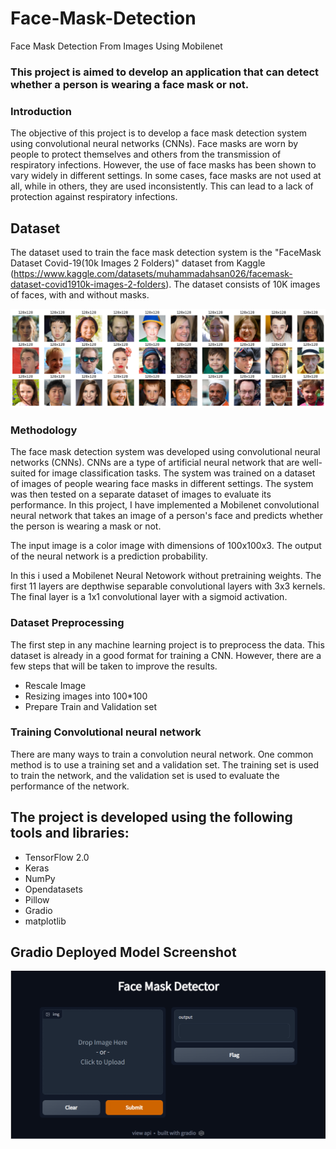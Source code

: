 # Face-Mask-Detection
 Face Mask Detection From Images Using Mobilenet
 
### This project is aimed to develop an application that can detect whether a person is wearing a face mask or not. 

### Introduction
The objective of this project is to develop a face mask detection system using convolutional neural networks (CNNs). Face masks are worn by people to protect themselves and others from the transmission of respiratory infections. However, the use of face masks has been shown to vary widely in different settings. In some cases, face masks are not used at all, while in others, they are used inconsistently. This can lead to a lack of protection against respiratory infections.
 
## Dataset

The dataset used to train the face mask detection system is the "FaceMask Dataset Covid-19(10k Images 2 Folders)" dataset from Kaggle (https://www.kaggle.com/datasets/muhammadahsan026/facemask-dataset-covid1910k-images-2-folders). The dataset consists of 10K images of faces, with and without masks.

<img src="img/Img-grid.png">

### Methodology

The face mask detection system was developed using convolutional neural networks (CNNs). CNNs are a type of artificial neural network that are well-suited for image classification tasks. The system was trained on a dataset of images of people wearing face masks in different settings. The system was then tested on a separate dataset of images to evaluate its performance.
In this project, I have implemented a Mobilenet convolutional neural network that takes an image of a person's face and predicts whether the person is wearing a mask or not. 

The input image is a color image with dimensions of 100x100x3. The output of the neural network is a  prediction probability.

In this i used a Mobilenet Neural Netowork without pretraining weights. The first 11 layers are depthwise separable convolutional layers with 3x3 kernels. The final layer is a 1x1 convolutional layer with a sigmoid activation. 

### Dataset Preprocessing

The first step in any machine learning project is to preprocess the data. This dataset is already in a good format for training a CNN. However, there are a few steps that will be taken to improve the results.
  - Rescale Image
  - Resizing images into 100*100
  - Prepare Train and Validation set
  
 ### Training Convolutional neural network
 
There are many ways to train a convolution neural network. One common method is to use a training set and a validation set. The training set is used to train the network, and the validation set is used to evaluate the performance of the network.


## The project is developed using the following tools and libraries:
- TensorFlow 2.0
- Keras
- NumPy
- Opendatasets
- Pillow
- Gradio
- matplotlib

## Gradio Deployed Model Screenshot

<img src = "img/Gradio-dash.png">

